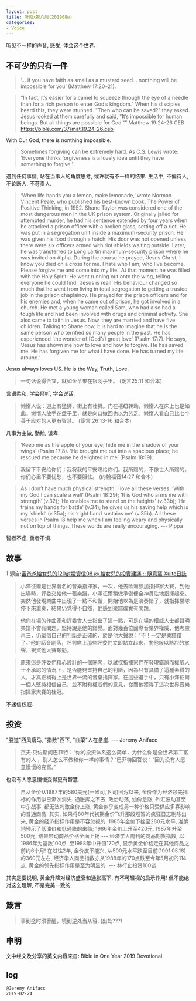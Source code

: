 ```yaml
---
layout: post
title: 听见x第八周(201908w)
categories:
- Voice
---
```

听见不一样的声音, 感受, 体会这个世界.

## 不可少的只有一件

> ‘… if you have faith as small as a mustard seed… nonthing will be impossible for you’ (Matthew 17:20–21). 

> “In fact, it’s easier for a camel to squeeze through the eye of a needle than for a rich person to enter God’s kingdom." When his disciples heard this, they were stunned. "Then who can be saved?" they asked. Jesus looked at them carefully and said, "It’s impossible for human beings. But all things are possible for God."” ‭‭Matthew‬ ‭19:24-26‬ ‭CEB‬‬ https://bible.com/37/mat.19.24-26.ceb 

With Our God, there is nonthing impossible. 

> Sometimes forgiving can be extremely hard. As C.S. Lewis wrote: ‘Everyone thinks forgiveness is a lovely idea until they have something to forgive.’

遇到任何事情, 站在当事人的角度思考, 或许就有不一样的结果. 生活中, 不偏待人, 不论断人, 不苛责人.

> ‘When life hands you a lemon, make lemonade,’ wrote Norman Vincent Peale, who published his best-known book, The Power of Positive Thinking, in 1952. Shane Taylor was considered one of the most dangerous men in the UK prison system. Originally jailed for attempted murder, he had his sentence extended by four years when he attacked a prison officer with a broken glass, setting off a riot. He was put in a segregation unit inside a maximum-security prison. He was given his food through a hatch. His door was not opened unless there were six officers armed with riot shields waiting outside. Later, he was transferred to Long Lartin maximum-security prison where he was invited on Alpha. During the course he prayed, ‘Jesus Christ, I know you died on a cross for me. I hate who I am; who I’ve become. Please forgive me and come into my life.’ At that moment he was filled with the Holy Spirit. He went running out onto the wing, telling everyone he could find, ‘Jesus is real!’ His behaviour changed so much that he went from living in total segregation to getting a trusted job in the prison chaplaincy. He prayed for the prison officers and for his enemies and, when he came out of prison, he got involved in a church. He met a young woman called Sam, who had also had a tough life and had been involved with drugs and criminal activity. She also came to faith in Jesus. Now, they are married and have five children. Talking to Shane now, it is hard to imagine that he is the same person who terrified so many people in the past. He has experienced ‘the wonder of [God’s] great love’ (Psalm 17:7). He says, ‘Jesus has shown me how to love and how to forgive. He has saved me. He has forgiven me for what I have done. He has turned my life around.‘ 

Jesus always loves US. He is the Way, Truth, Love.

> 一句话说得合宜，就如金苹果在银网子里。 (箴言25:11 和合本) 

言语柔和, 学会倾听, 学会说话.

> 懒惰人说：道上有猛狮，街上有壮狮。门在枢纽转动，懒惰人在床上也是如此。懒惰人放手在盘子里，就是向口撤回也以为劳乏。懒惰人看自己比七个善于应对的人更有智慧。 (箴言 26:13-16 和合本) 

凡事为主做, 勤勉, 谦卑. 

> ‘Keep me as the apple of your eye; hide me in the shadow of your wings’ (Psalm 17:8). 
>  ‘He brought me out into a spacious place; he rescued me because he delighted in me’ (Psalm 18:19).

> 我留下平安给你们；我将我的平安赐给你们。我所赐的，不像世人所赐的。你们心里不要忧愁，也不要胆怯。 (约翰福音14:27 和合本) 

> As I don’t have much physical strength, I love all these verses: ‘With my God I can scale a wall’ (Psalm 18:29); ‘It is God who arms me with strength’ (v.32); ‘He enables me to stand on the heights’ (v.33b); ‘He trains my hands for battle’ (v.34); he gives us his saving help which is my ‘shield’ (v.35a); his ‘right hand sustains me’ (v.35b). All these verses in Psalm 18 help me when I am feeling weary and physically not on top of things. These words are really encouraging. --- Pippa

智者不虑, 勇者不惧.

## 故事

1 源自:[富爸爸給女兒的120封投資信08 @ 給女兒的投資建議 :: 隨意窩 Xuite日誌](https://blog.xuite.net/venusvogue99/twblog/148954180)

> 小澤征爾是世界著名的音樂指揮家，一次，他去歐洲參加指揮家大賽，到他出場時，評委交給他一張樂譜，小澤征爾稍做準備便全神貫注地指揮起來。突然他發現樂曲中出現了一點不和諧，開始他以為是演奏錯了，就指揮樂隊停下來重奏，結果仍覺得不自然，他感到樂譜確實有問題。

> 他向在場的作曲家和評委會人士指出了這一點，可是在場的權威人士都聲明樂譜不會有問題，堅持說是他的錯覺。面對幾百位國際音樂界權威，他考慮再三，仍堅信自己的判斷是正確的，於是他大聲說：“不！一定是樂譜錯了。”他的話音剛落，評判席上那些評委們立即站立起來，向他報以熱烈的掌聲，祝賀他大賽奪魁。

> 原來這是評委們精心設計的一個圈套，以試探指揮家們在發現錯誤而權威人士不承認的情況下，是否能夠堅持自己的判斷，因為只有具備了這種素質的人，才真正稱得上是世界一流的音樂指揮家。在這些選手中，只有小澤征爾一個人堅持相信自己，並不附和權威們的意見，從而他獲得了這次世界音樂指揮家大賽的桂冠。

不迷信权威.

## 投资

"股道"西风瘦马, "指数"西下, "韭菜"人在悬崖. --- Jeremy Anifacc

> 杰夫·贝佐斯问巴菲特：“你的投资体系这么简单，为什么你是全世界第二富有的人
，别人怎么不做和你一样的事情？”巴菲特回答说：“因为没有人愿意慢慢的变富。”

也没有人愿意慢慢变得更有智慧.

> 自从金价从1987年的580美元(一盎司,下同)回泻以来, 金价作为经济领先指标的作用似已渐次消失. 通胀挥之不去, 政治动荡, 油价急涨, 外汇波动甚至中东战事, 都无法刺激金价上涨, 黄金似乎变成另一种价格只受供应多寡影响的普通商品. 其实, 如果将80年代初期金价飞升那段短暂的疯狂日志剔除出来, 黄金的经济指标作用是不容忽视的. 1985年金价下挫至280元水平, 准确地预示了低油价和低通胀的来临; 1986年金价上升至420元, 1987年升至500元, 结果带动商品价格全面上扬 --- 经济学人周刊的商品期货指数, 以1986年为基数100点, 至1988年中升值170点, 显示黄金价格走在其他商品之前约6个月! 在过往2年, 金价皮不能兴, 从500元水平跌至目前(1991.05.18)的360元左右, 经济学人商品指数亦从1988年的170点跌至今年5月初的114点. 黄金的领先指标作用是至为明显的.  --- 林行止投资100谈

其实是要说明, 黄金升降对经济盛衰和通胀高下, 有不可轻视的启示作用! 但不能绝对这么理解, 不是完美一致的.

## 箴言

> 事到盛时须警醒，境到逆处当从容. (出处???)

## 申明

文中经文及分享的英文内容来自: Bible in One Year 2019 Devotional.

## log

```
@Jeremy Anifacc
2019-02-24
```
